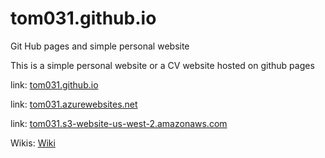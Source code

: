 # tom031.github.io
Git Hub pages and simple personal website

This is a simple personal website or a CV website hosted on github pages

link: [tom031.github.io](https://tom031.github.io)

link: [tom031.azurewebsites.net](http://tom031.azurewebsites.net)

link: [tom031.s3-website-us-west-2.amazonaws.com](http://tom031.s3-website-us-west-2.amazonaws.com)

Wikis: [Wiki](https://github.com/tom031/bloglab/wiki)
